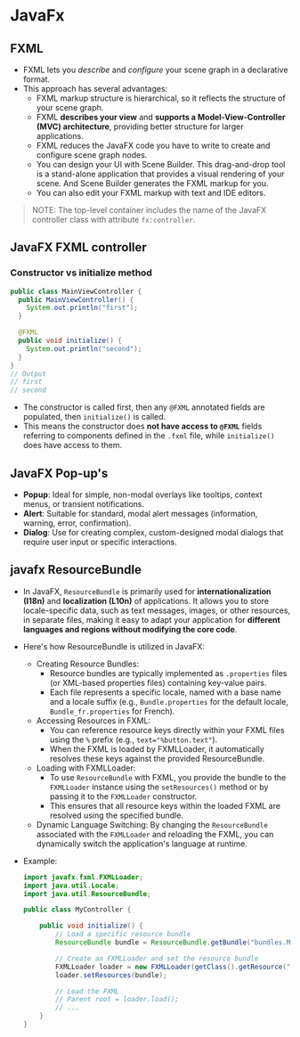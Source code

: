 # JavaFx

## FXML

- FXML lets you _describe_ and _configure_ your scene graph in a declarative format.
- This approach has several advantages:
  - FXML markup structure is hierarchical, so it reflects the structure of your scene graph.
  - FXML **describes your view** and **supports a Model-View-Controller (MVC) architecture**, providing better structure for larger applications.
  - FXML reduces the JavaFX code you have to write to create and configure scene graph nodes.
  - You can design your UI with Scene Builder. This drag-and-drop tool is a stand-alone application that provides a visual rendering of your scene. And Scene Builder generates the FXML markup for you.
  - You can also edit your FXML markup with text and IDE editors.

> NOTE: The top-level container includes the name of the JavaFX controller class with attribute `fx:controller`.

## JavaFX FXML controller

### Constructor vs initialize method

```java
public class MainViewController {
  public MainViewController() {
    System.out.println("first");
  }

  @FXML
  public void initialize() {
    System.out.println("second");
  }
}
// Output
// first
// second
```

- The constructor is called first, then any `@FXML` annotated fields are populated, then `initialize()` is called.
- This means the constructor does **not have access to `@FXML`** fields referring to components defined in the `.fxml` file, while `initialize()` does have access to them.

## JavaFX Pop-up's

- **Popup**:
  Ideal for simple, non-modal overlays like tooltips, context menus, or transient notifications.
- **Alert**:
  Suitable for standard, modal alert messages (information, warning, error, confirmation).
- **Dialog**:
  Use for creating complex, custom-designed modal dialogs that require user input or specific interactions.

## javafx ResourceBundle

- In JavaFX, `ResourceBundle` is primarily used for **internationalization (I18n)** and **localization (L10n)** of applications. It allows you to store locale-specific data, such as text messages, images, or other resources, in separate files, making it easy to adapt your application for **different languages and regions without modifying the core code**.

- Here's how ResourceBundle is utilized in JavaFX:
  - Creating Resource Bundles:
    - Resource bundles are typically implemented as `.properties` files (or XML-based properties files) containing key-value pairs.
    - Each file represents a specific locale, named with a base name and a locale suffix (e.g., `Bundle.properties` for the default locale, `Bundle_fr.properties` for French).
  - Accessing Resources in FXML:
    - You can reference resource keys directly within your FXML files using the `%` prefix (e.g., `text="%button.text"`).
    - When the FXML is loaded by FXMLLoader, it automatically resolves these keys against the provided ResourceBundle.
  - Loading with FXMLLoader:
    - To use `ResourceBundle` with FXML, you provide the bundle to the `FXMLLoader` instance using the `setResources()` method or by passing it to the `FXMLLoader` constructor.
    - This ensures that all resource keys within the loaded FXML are resolved using the specified bundle.
  - Dynamic Language Switching:
    By changing the `ResourceBundle` associated with the `FXMLLoader` and reloading the FXML, you can dynamically switch the application's language at runtime.
- Example:

  ```java
  import javafx.fxml.FXMLLoader;
  import java.util.Locale;
  import java.util.ResourceBundle;

  public class MyController {

      public void initialize() {
          // Load a specific resource bundle
          ResourceBundle bundle = ResourceBundle.getBundle("bundles.MyBundle", new Locale("en", "US"));

          // Create an FXMLLoader and set the resource bundle
          FXMLLoader loader = new FXMLLoader(getClass().getResource("my_view.fxml"));
          loader.setResources(bundle);

          // Load the FXML
          // Parent root = loader.load();
          // ...
      }
  }
  ```
